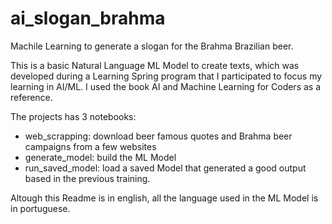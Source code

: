 # ai_slogan_brahma
Machile Learning to generate a slogan for the Brahma Brazilian beer.

This is a basic Natural Language ML Model to create texts, which was developed during a Learning Spring program that I participated to focus my learning in AI/ML.
I used the book AI and Machine Learning for Coders as a reference.

The projects has 3 notebooks:

- web_scrapping: download beer famous quotes and Brahma beer campaigns from a few websites
- generate_model: build the ML Model
- run_saved_model: load a saved Model that generated a good output based in the previous training.

Altough this Readme is in english, all the language used in the ML Model is in portuguese.
